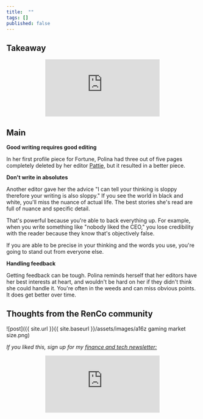```yaml
---
title:  ""  
tags: []
published: false
---
```


## Takeaway

<style>
      .iframe-container {
        overflow: hidden;        
        padding-top: 50%; <!-- Calculated from the aspect ration of the content (in case of 16:9 it is 9/16= 0.5625) -->
        position: relative;
      }
      .iframe-container iframe { 
         border: 0;
         height: 100%; <!-- Finally, width and height are set to 100% so the iframe takes up 100% of the containers space. -->
         left: 0;
         position: absolute;
         top: 0;
         width: 100%;
         display: block;
         margin: 0 auto; <!-- center image -->
      }
      <!-- 4x3 Aspect Ratio -->
      .iframe-container-4x3 {
        padding-top: 75%;
      }
</style> 

<div class="iframe-container-4x3">
  <p align="center"><iframe src="https://avoidboringpeople.substack.com/embed" frameborder="0" scrolling="no"> </iframe></p>
</div>

## Main

**Good writing requires good editing** 

In her first profile piece for Fortune, Polina had three out of five pages completely deleted by her editor [Pattie,](https://www.sellerseaston.com/team/pattiesellers "Pattie") but it resulted in a better piece. 

**Don't write in absolutes**

Another editor gave her the advice "I can tell your thinking is sloppy therefore your writing is also sloppy." If you see the world in black and white, you'll miss the nuance of actual life. The best stories she's read are full of nuance and specific detail. 

That's powerful because you're able to back everything up. For example, when you write something like "nobody liked the CEO," you lose credibility with the reader because they know that's objectively false. 

If you are able to be precise in your thinking and the words you use, you're going to stand out from everyone else. 

**Handling feedback**

Getting feedback can be tough. Polina reminds herself that her editors have her best interests at heart, and wouldn't be hard on her if they didn't think she could handle it. You're often in the weeds and can miss obvious points. It does get better over time.



## Thoughts from the RenCo community



![post]({{ site.url }}{{ site.baseurl }}/assets/images/a16z gaming market size.png)



*If you liked this, sign up for my [finance and tech newsletter:](https://avoidboringpeople.substack.com/ "ABP")*

<div class="iframe-container-4x3">
  <p align="center"><iframe src="https://avoidboringpeople.substack.com/embed" frameborder="0" scrolling="no"> </iframe></p>
</div>
